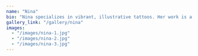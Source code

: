 ```yaml
---
name: "Nina"
bio: "Nina specializes in vibrant, illustrative tattoos. Her work is a blend of neo-traditional and fantasy, creating truly magical designs."
gallery_link: "/gallery/nina"
images:
  - "/images/nina-1.jpg"
  - "/images/nina-2.jpg"
  - "/images/nina-3.jpg"
---
```

